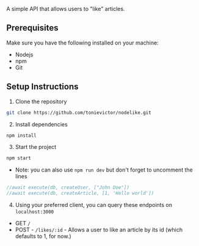 A simple API that allows users to "like" articles. 

## Prerequisites
Make sure you have the following installed on your machine:

- Nodejs
- npm
- Git

## Setup Instructions
1. Clone the repository
```bash
git clone https://github.com/tonievictor/nodelike.git
```

2. Install dependencies
```bash
npm install
```

3. Start the project
```bash
npm start
```
- Note: you can also use `npm run dev` but don't forget to uncomment the lines
```js
//await execute(db, createUser, ["John Doe"])
//await execute(db, createArticle, [1, 'Hello world'])
```

4. Using your preferred client, you can query these endpoints on `localhost:3000`
- GET `/`
- POST - `/likes/:id` -  Allows a user to like an article by its id (which defaults to 1, for now.)
